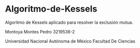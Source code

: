# Algoritmo-de-Kessels
Algoritmo de Kessels aplicado para resolver la exclusión mutua.

Montoya Montes Pedro
3219536-2

Universidad Nacional Autónoma de México
Facultad De Ciencias
